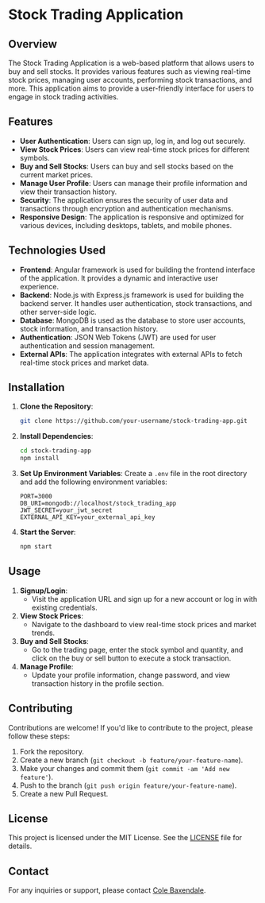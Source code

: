 # Stock Trading Application

## Overview
The Stock Trading Application is a web-based platform that allows users to buy and sell stocks. It provides various features such as viewing real-time stock prices, managing user accounts, performing stock transactions, and more. This application aims to provide a user-friendly interface for users to engage in stock trading activities.

## Features
- **User Authentication**: Users can sign up, log in, and log out securely.
- **View Stock Prices**: Users can view real-time stock prices for different symbols.
- **Buy and Sell Stocks**: Users can buy and sell stocks based on the current market prices.
- **Manage User Profile**: Users can manage their profile information and view their transaction history.
- **Security**: The application ensures the security of user data and transactions through encryption and authentication mechanisms.
- **Responsive Design**: The application is responsive and optimized for various devices, including desktops, tablets, and mobile phones.

## Technologies Used
- **Frontend**: Angular framework is used for building the frontend interface of the application. It provides a dynamic and interactive user experience.
- **Backend**: Node.js with Express.js framework is used for building the backend server. It handles user authentication, stock transactions, and other server-side logic.
- **Database**: MongoDB is used as the database to store user accounts, stock information, and transaction history.
- **Authentication**: JSON Web Tokens (JWT) are used for user authentication and session management.
- **External APIs**: The application integrates with external APIs to fetch real-time stock prices and market data.

## Installation
1. **Clone the Repository**: 
    ```bash
    git clone https://github.com/your-username/stock-trading-app.git
    ```
2. **Install Dependencies**: 
    ```bash
    cd stock-trading-app
    npm install
    ```
3. **Set Up Environment Variables**: 
    Create a `.env` file in the root directory and add the following environment variables:
    ```
    PORT=3000
    DB_URI=mongodb://localhost/stock_trading_app
    JWT_SECRET=your_jwt_secret
    EXTERNAL_API_KEY=your_external_api_key
    ```
4. **Start the Server**: 
    ```bash
    npm start
    ```

## Usage
1. **Signup/Login**: 
    - Visit the application URL and sign up for a new account or log in with existing credentials.
2. **View Stock Prices**: 
    - Navigate to the dashboard to view real-time stock prices and market trends.
3. **Buy and Sell Stocks**: 
    - Go to the trading page, enter the stock symbol and quantity, and click on the buy or sell button to execute a stock transaction.
4. **Manage Profile**: 
    - Update your profile information, change password, and view transaction history in the profile section.

## Contributing
Contributions are welcome! If you'd like to contribute to the project, please follow these steps:
1. Fork the repository.
2. Create a new branch (`git checkout -b feature/your-feature-name`).
3. Make your changes and commit them (`git commit -am 'Add new feature'`).
4. Push to the branch (`git push origin feature/your-feature-name`).
5. Create a new Pull Request.

## License
This project is licensed under the MIT License. See the [LICENSE](LICENSE) file for details.

## Contact
For any inquiries or support, please contact [Cole Baxendale](thecodercole@gmail.com).

